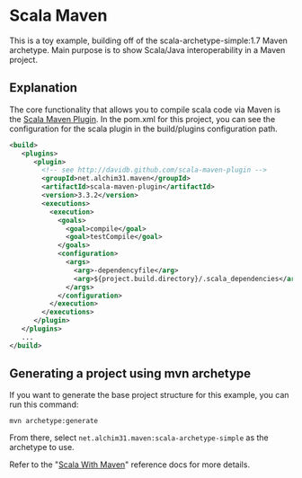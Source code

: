 # Scala Maven

This is a toy example, building off of the scala-archetype-simple:1.7 Maven archetype.  Main purpose is to show Scala/Java interoperability in a Maven project.

## Explanation
The core functionality that allows you to compile scala code via Maven is the [Scala Maven Plugin](https://github.com/davidB/scala-maven-plugin).  In the pom.xml for this project, you can see the configuration for the scala plugin in the build/plugins configuration path.

```xml
<build>
   <plugins>
      <plugin>
        <!-- see http://davidb.github.com/scala-maven-plugin -->
        <groupId>net.alchim31.maven</groupId>
        <artifactId>scala-maven-plugin</artifactId>
        <version>3.3.2</version>
        <executions>
          <execution>
            <goals>
              <goal>compile</goal>
              <goal>testCompile</goal>
            </goals>
            <configuration>
              <args>
                <arg>-dependencyfile</arg>
                <arg>${project.build.directory}/.scala_dependencies</arg>
              </args>
            </configuration>
          </execution>
        </executions>
      </plugin>
   </plugins>
   ...
</build>
```

## Generating a project using mvn archetype
If you want to generate the base project structure for this example, you can run this command:
```
mvn archetype:generate
``` 

From there, select `net.alchim31.maven:scala-archetype-simple` as the archetype to use. 

Refer to the "[Scala With Maven](https://docs.scala-lang.org/tutorials/scala-with-maven.html)" reference docs for more details.
